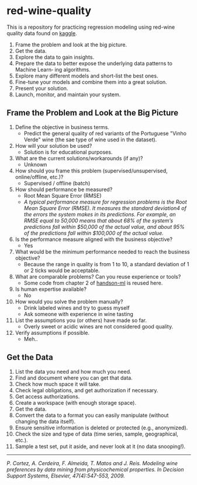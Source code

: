 # red-wine-quality

This is a repository for practicing regression modeling using red-wine quality data found on [kaggle](https://www.kaggle.com/uciml/red-wine-quality-cortez-et-al-2009).

1. Frame the problem and look at the big picture.
2. Get the data.
3. Explore the data to gain insights.
4. Prepare the data to better expose the underlying data patterns to Machine Learn‐ ing algorithms.
5. Explore many different models and short-list the best ones.
6. Fine-tune your models and combine them into a great solution.
7. Present your solution.
8. Launch, monitor, and maintain your system.

## Frame the Problem and Look at the Big Picture

1. Define the objective in business terms.
    - Predict the general quality of red variants of the Portuguese "Vinho Verde" wine (the sae type of wine used in the dataset).
2. How will your solution be used?
    - Solution is for educational purposes.
3. What are the current solutions/workarounds (if any)?
    - Unknown
4. How should you frame this problem (supervised/unsupervised, online/offline, etc.)?
    - Supervised / offline (batch)
5. How should performance be measured?
    - Root Mean Square Error (RMSE)
    - _A typical performance measure for regression problems is the Root Mean Square Error (RMSE). It measures the standard deviation4 of the errors the system makes in its predictions. For example, an RMSE equal to 50,000 means that about 68% of the system’s predictions fall within $50,000 of the actual value, and about 95% of the predictions fall within $100,000 of the actual value._
6. Is the performance measure aligned with the business objective?
    - Yes
7. What would be the minimum performance needed to reach the business objective?
    - Because the range in quality is from 1 to 10, a standard deviation of 1 or 2 ticks would be acceptable.
8. What are comparable problems? Can you reuse experience or tools?
    - Some code from chapter 2 of [handson-ml](https://github.com/ageron/handson-ml/blob/master/02_end_to_end_machine_learning_project.ipynb) is reused here.
9. Is human expertise available?
    - No
10. How would you solve the problem manually?
    - Drink labeled wines and try to guess myself
    - Ask someone with experience in wine tasting
11. List the assumptions you (or others) have made so far.
    - Overly sweet or acidic wines are not considered good quality.
12. Verify assumptions if possible.
    - Meh..

## Get the Data

1. List the data you need and how much you need.
2. Find and document where you can get that data.
3. Check how much space it will take.
4. Check legal obligations, and get authorization if necessary.
5. Get access authorizations.
6. Create a workspace (with enough storage space).
7. Get the data.
8. Convert the data to a format you can easily manipulate (without changing the data itself).
9. Ensure sensitive information is deleted or protected (e.g., anonymized).
10. Check the size and type of data (time series, sample, geographical, etc.).
11. Sample a test set, put it aside, and never look at it (no data snooping!).

---
_P. Cortez, A. Cerdeira, F. Almeida, T. Matos and J. Reis. Modeling wine preferences by data mining from physicochemical properties. In Decision Support Systems, Elsevier, 47(4):547-553, 2009._
